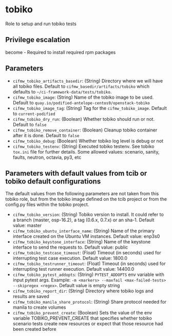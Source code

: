 # tobiko
Role to setup and run tobiko tests

## Privilege escalation
become - Required to install required rpm packages

## Parameters
* `cifmw_tobiko_artifacts_basedir`: (String) Directory where we will have all tobiko files. Default to `cifmw_basedir/artifacts/tobiko` which defaults to `~/ci-framework-data/tests/tobiko`.
* `cifmw_tobiko_image`: (String) Name of the tobiko image to be used. Default to `quay.io/podified-antelope-centos9/openstack-tobiko`
* `cifmw_tobiko_image_tag`: (String) Tag for the `cifmw_tobiko_image`. Default to `current-podified`
* `cifmw_tobiko_dry_run`: (Boolean) Whether tobiko should run or not. Default to `false`
* `cifmw_tobiko_remove_container`: (Boolean) Cleanup tobiko container after it is done. Default to `false`
* `cifmw_tobiko_debug`: (Boolean) Whether tobiko log level is debug or not
* `cifmw_tobiko_testenv`: (String) Executed tobiko testenv. See tobiko `tox.ini` file for further details. Some allowed values: scenario, sanity, faults, neutron, octavia, py3, etc

## Parameters with default values from tcib or tobiko default configurations
The default values from the following parameters are not taken from this tobiko role, but from the tobiko image defined on the tcib project or from the config.py files within the tobiko project.
* `cifmw_tobiko_version`: (String) Tobiko version to install. It could refer to a branch (master, osp-16.2), a tag (0.6.x, 0.7.x) or an sha-1. Default value: master
* `cifmw_tobiko_ubuntu_interface_name`: (String) Name of the primary interface created on the Ubuntu VM instances. Default value: enp3s0
* `cifmw_tobiko_keystone_interface`: (String) Name of the keystone interface to send the requests to. Default value: public
* `cifmw_tobiko_testcase_timeout`: (Float) Timeout (in seconds) used for interrupting test case execution. Default value: 1800.0
* `cifmw_tobiko_testrunner_timeout`: (Float) Timeout (in seconds) used for interrupting test runner execution. Default value: 14400.0
* `cifmw_tobiko_pytest_addopts`: (String) `PYTEST_ADDOPTS` env variable with input pytest args. Example: `-m <markers> --maxfail <max-failed-tests> --skipregex <regex>`. Default value is empty string
* `cifmw_tobiko_report_dir`: (String) Directory where tobiko logs and results are saved
* `cifmw_tobiko_manila_share_protocol`: (String) Share protocol needed for manila to create volumes
* `cifmw_tobiko_prevent_create`: (Boolean) Sets the value of the env variable TOBIKO_PREVENT_CREATE that specifies whether tobiko scenario tests create new resources or expect that those resource had been created before
